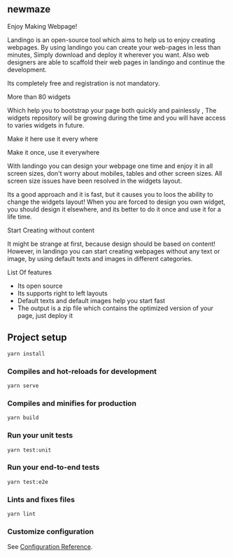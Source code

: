 ## newmaze
Enjoy Making Webpage!

Landingo is an open-source tool which aims to help us to enjoy creating webpages.
By using landingo you can create your web-pages in less than minutes, 
Simply download and deploy it wherever you want.
Also web designers are able to scaffold their web pages in landingo and
continue the development.

Its completely free and registration is not mandatory.

More than 80 widgets

Which help you to bootstrap your page both quickly and painlessly , The widgets
repository will be growing during the time and you will have access to varies widgets in future.

Make it here use it every where

Make it once, use it everywhere

With landingo you can design your webpage one time and enjoy it in all
screen sizes, don't worry about mobiles, tables and other screen sizes. 
All screen size issues have been resolved in the widgets layout. 


Its a good approach and it is fast, but it causes you to loos the ability to change the widgets layout!
When you are forced to design you own widget, you should design it elsewhere, 
and its better to do it once and use it for a life time.

Start Creating without content

It might be strange at first, because design should be based on content! However, in landingo 
you can start creating webpages without any text or image, by using default
texts and images in different categories.

List Of features

- Its open source
- Its supports right to left layouts
- Default texts and default images help you start fast
- The output is a zip file which contains the optimized version of your page, just deploy it


## Project setup
```
yarn install
```

### Compiles and hot-reloads for development
```
yarn serve
```

### Compiles and minifies for production
```
yarn build
```

### Run your unit tests
```
yarn test:unit
```

### Run your end-to-end tests
```
yarn test:e2e
```

### Lints and fixes files
```
yarn lint
```

### Customize configuration
See [Configuration Reference](https://cli.vuejs.org/config/).
